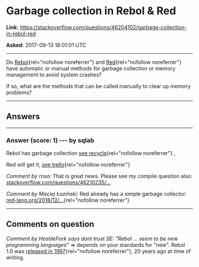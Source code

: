 # Garbage collection in Rebol &amp; Red

**Link:**
<https://stackoverflow.com/questions/46204102/garbage-collection-in-rebol-red>

**Asked:** 2017-09-13 18:01:01 UTC

------------------------------------------------------------------------

Do [Rebol](http://www.rebol.com){rel="nofollow noreferrer"} and
[Red](http://www.red-lang.org/){rel="nofollow noreferrer"} have
automatic or manual methods for garbage collection or memory management
to avoid system crashes?

If so, what are the methods that can be called manually to clear up
memory problems?

------------------------------------------------------------------------

## Answers

------------------------------------------------------------------------

### Answer (score: 1) --- by sqlab

Rebol has garbage collection [see
recycle](http://www.rebol.com/docs/words/wrecycle.html){rel="nofollow noreferrer"}
,

Red will get it, [see
trello](https://trello.com/b/FlQ6pzdB/red-tasks-overview){rel="nofollow noreferrer"}

*Comment by rnso:* That is great news. Please see my compile question
also:
[stackoverflow.com/questions/46210235/...](https://stackoverflow.com/questions/46210235/compile-rebol-code-to-executable "compile rebol code to executable")

*Comment by Maciej Łoziński:* Red already has a simple garbage
collector:
[red-lang.org/2018/12/...](https://www.red-lang.org/2018/12/064-simple-gc-and-pure-red-gui-console.html){rel="nofollow noreferrer"}

------------------------------------------------------------------------

## Comments on question

*Comment by HostileFork says dont trust SE:* *\"Rebol \... seem to be
new programming languages\"* =\> depends on your standards for \"new\".
Rebol 1.0 was [released in
1997](https://en.wikipedia.org/wiki/Rebol){rel="nofollow noreferrer"},
20 years ago at time of writing.
